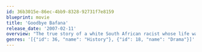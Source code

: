 ```yaml
---
id: 36b3015e-86ec-4bb9-8328-92731f7e8159
blueprint: movie
title: 'Goodbye Bafana'
release_date: '2007-02-11'
overview: "The true story of a white South African racist whose life was profoundly altered by the black prisoner he guarded for twenty years. The prisoner's name was Nelson Mandela."
genres: '[{"id": 36, "name": "History"}, {"id": 18, "name": "Drama"}]'
---
```

